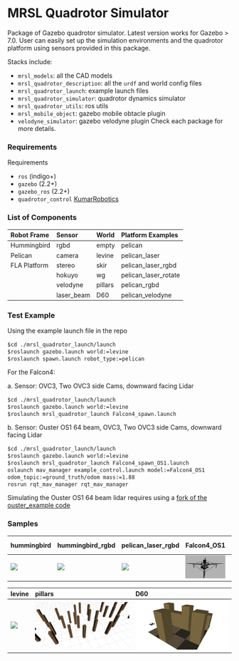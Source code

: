 MRSL Quadrotor Simulator
=============
Package of Gazebo quadrotor simulator. Latest version works for Gazebo > 7.0.
User can easily set up the simulation environments and the quadrotor platform using sensors provided in this package.

Stacks include:
  - `mrsl_models`: all the CAD models
  - `mrsl_quadrotor_description`: all the `urdf` and world config files
  - `mrsl_quadrotor_launch`: example launch files
  - `mrsl_quadrotor_simulator`: quadrotor dynamics simulator
  - `mrsl_quadrotor_utils`: ros utils
  - `mrsl_mobile_object`: gazebo mobile obtacle plugin
  - `velodyne_simulator`: gazebo velodyne plugin
Check each package for more details.

### Requirements
Requirements
 - `ros` (indigo+)
 - `gazebo` (2.2+)
 - `gazebo_ros` (2.2+)
 - `quadrotor_control` [KumarRobotics](https://github.com/KumarRobotics/quadrotor_control)

### List of Components
  Robot Frame          |  Sensor | World | Platform Examples
  :------------------- |:-----   | :-----| :-------
  Hummingbird          |  rgbd   | empty | pelican
  Pelican              |  camera | levine| pelican\_laser
  FLA Platform         |  stereo | skir  | pelican\_laser\_rgbd
  |                    |  hokuyo | wg    | pelican\_laser\_rotate
  |                    |velodyne | pillars| pelican\_rgbd
  |                    | laser\_beam | D60| pelican\_velodyne

### Test Example
Using the example launch file in the repo
```
$cd ./mrsl_quadrotor_launch/launch
$roslaunch gazebo.launch world:=levine
$roslaunch spawn.launch robot_type:=pelican
```

For the Falcon4:

 a. Sensor: OVC3, Two OVC3 side Cams, downward facing Lidar
```
$cd ./mrsl_quadrotor_launch/launch
$roslaunch gazebo.launch world:=levine
$roslaunch mrsl_quadrotor_launch Falcon4_spawn.launch
```
 b. Sensor: Ouster OS1 64 beam, OVC3, Two OVC3 side Cams, downward facing Lidar
```
$cd ./mrsl_quadrotor_launch/launch
$roslaunch gazebo.launch world:=levine
$roslaunch mrsl_quadrotor_launch Falcon4_spawn_OS1.launch
oslaunch mav_manager example_control.launch model:=Falcon4_OS1 odom_topic:=ground_truth/odom mass:=1.88
rosrun rqt_mav_manager rqt_mav_manager
```
Simulating the Ouster OS1 64 beam lidar requires using a [fork of the ouster_example code](https://github.com/wilselby/ouster_example) 


### Samples
  hummingbird | hummingbird\_rgbd | pelican\_laser\_rgbd | Falcon4\_OS1 | mobile object
  :---------- | :-------------- | :------------------ | :----------- | :-----------
  <img src="./mrsl_models/samples/hummingbird.jpg" width="96"> | <img src="./mrsl_models/samples/hummingbird_rgbd.jpg" width="96"> | <img src="./mrsl_models/samples/pelican_laser_rgbd.jpg" width="96"> | <img src="./mrsl_models/samples/Falcon4.jpg" width="128"> | <img src="./mrsl_models/samples/mobile_object.jpg" width="128">

  levine | pillars | D60
  :---------- | :-------------- | :-----------
  <img src="./mrsl_models/samples/levine.jpg" width="256"> | <img src="./mrsl_models/samples/pillars.png" width="256"> | <img src="./mrsl_models/samples/D60.png" width="256">


